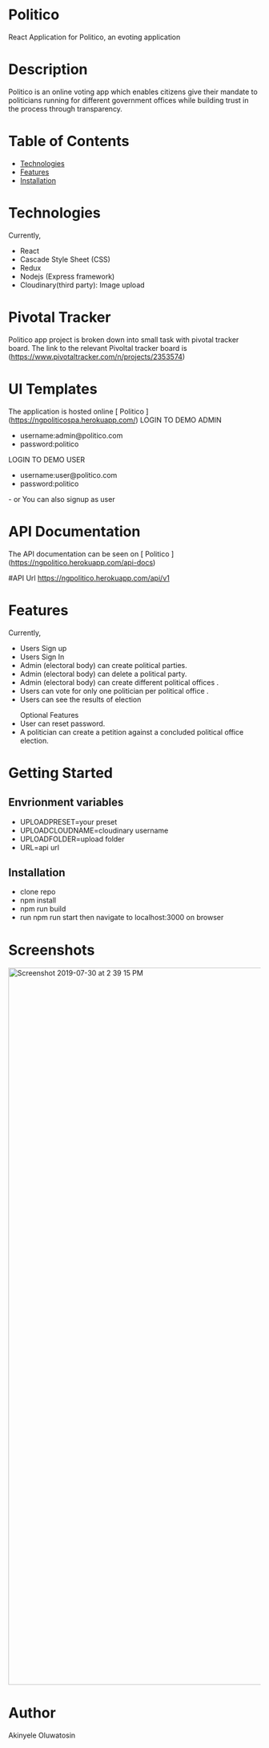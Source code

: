 # Politico
React Application for Politico, an evoting application
# Description
Politico is an online voting app which enables citizens give their mandate to politicians running for different government offices
while building trust in the process through transparency.

# Table of Contents
<ul>
            <li>
                <a href="#Technologies">Technologies</a>
            </li>
            <li>
                <a href="#Features">Features</a>
            </li>
          <li>
                <a href="#Installations">Installation</a>
            </li>
        </ul>
        
# Technologies
Currently,
<ul>
<li> React </li>
<li>Cascade Style Sheet (CSS)</li>
<li>Redux</li>
<li>Nodejs (Express framework)</li>
<li>Cloudinary(third party): Image upload</li>
  </ul>
  
# Pivotal Tracker
Politico app project is broken down into small task with pivotal tracker board. The link to the relevant Pivoltal tracker board is (https://www.pivotaltracker.com/n/projects/2353574)

# UI Templates
The application is hosted online [ Politico ] (https://ngpoliticospa.herokuapp.com/)
LOGIN TO DEMO ADMIN
<ul>
<li>username:admin@politico.com</li>
<li>password:politico</li>
</ul>
LOGIN TO DEMO USER
<ul>
<li>username:user@politico.com</li>
<li>password:politico</li>
</ul>
- or
You can also signup as user

# API Documentation
The API documentation can be seen on [ Politico ] (https://ngpolitico.herokuapp.com/api-docs)

#API Url
https://ngpolitico.herokuapp.com/api/v1

# Features
Currently,
<ul>
<li>Users Sign up</li>
<li>Users Sign In</li>
<li>Admin (electoral body) can create political parties.</li>
<li>Admin (electoral body) can delete a political party.</li>
<li>Admin (electoral body) can create different political offices .</li>
<li>Users can vote for only one politician per political office .</li>
<li>Users can see the results of election</li>
</ul>
<ul>Optional Features
<li>User can reset password.</li>
<li>A politician can create a petition against a concluded political office election.</li>
  </ul>

# Getting Started
## Envrionment variables
- UPLOADPRESET=your preset
- UPLOADCLOUDNAME=cloudinary username
- UPLOADFOLDER=upload folder
- URL=api url
## Installation
- clone repo
- npm install
- npm run build
- run npm run start then navigate to localhost:3000 on browser

# Screenshots
<img width="1429" alt="Screenshot 2019-07-30 at 2 39 15 PM" src="https://user-images.githubusercontent.com/19696366/62135034-6a257d80-b2d9-11e9-8714-ae25402e5f14.png">

# Author
Akinyele Oluwatosin

